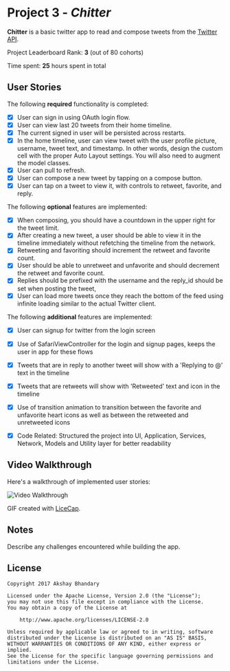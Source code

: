 # Project 3 - *Chitter*

**Chitter** is a basic twitter app to read and compose tweets from the [Twitter API](https://apps.twitter.com/).

Project Leaderboard Rank: **3** (out of 80 cohorts)

Time spent: **25** hours spent in total

## User Stories

The following **required** functionality is completed:

- [x] User can sign in using OAuth login flow.
- [x] User can view last 20 tweets from their home timeline.
- [x] The current signed in user will be persisted across restarts.
- [x] In the home timeline, user can view tweet with the user profile picture, username, tweet text, and timestamp.  In other words, design the custom cell with the proper Auto Layout settings.  You will also need to augment the model classes.
- [x] User can pull to refresh.
- [x] User can compose a new tweet by tapping on a compose button.
- [x] User can tap on a tweet to view it, with controls to retweet, favorite, and reply.

The following **optional** features are implemented:

- [x] When composing, you should have a countdown in the upper right for the tweet limit.
- [x] After creating a new tweet, a user should be able to view it in the timeline immediately without refetching the timeline from the network.
- [x] Retweeting and favoriting should increment the retweet and favorite count.
- [x] User should be able to unretweet and unfavorite and should decrement the retweet and favorite count.
- [x] Replies should be prefixed with the username and the reply_id should be set when posting the tweet,
- [x] User can load more tweets once they reach the bottom of the feed using infinite loading similar to the actual Twitter client.

The following **additional** features are implemented:

- [x] User can signup for twitter from the login screen
- [x] Use of SafariViewController for the login and signup pages, keeps the user in app for these flows
- [x] Tweets that are in reply to another tweet will show with a 'Replying to @<screename>' text in the timeline
- [x] Tweets that are retweets will show with 'Retweeted' text and icon in the timeline
- [x] Use of transition animation to transition between the favorite and unfavorite heart icons as well as between
      the retweeted and unretweeted icons
- [x] Code Related: Structured the project into UI, Application, Services, Network, Models and Utility layer for better
      readability


## Video Walkthrough

Here's a walkthrough of implemented user stories:

![Video Walkthrough](chitter_demo.gif)


GIF created with [LiceCap](http://www.cockos.com/licecap/).

## Notes

Describe any challenges encountered while building the app.

## License

    Copyright 2017 Akshay Bhandary

    Licensed under the Apache License, Version 2.0 (the "License");
    you may not use this file except in compliance with the License.
    You may obtain a copy of the License at

        http://www.apache.org/licenses/LICENSE-2.0

    Unless required by applicable law or agreed to in writing, software
    distributed under the License is distributed on an "AS IS" BASIS,
    WITHOUT WARRANTIES OR CONDITIONS OF ANY KIND, either express or implied.
    See the License for the specific language governing permissions and
    limitations under the License.
